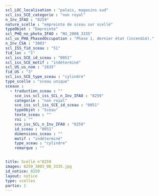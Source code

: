 ```yaml
---
scl_LOC_localisation : "palais, magasins sud"
scl_iss_SCE_categorie : "non royal"
n_Inv_IFAO : "8259"
nature_scelle : "empreinte de sceau sur scellé"
typeObjet : "Empreinte"
scl_PHO_no_photo_IFAO : "NU_2008_3335"
scl_us_PHA_PhasedOccupation : "Phase 1, dernier état (incendié)."
n_Inv_CSA : "3003"
scl_ISS_fid_sceau : "51"
fid_loc : "1"
scl_iss_SCE_id_sceau : "0051"
scl_iss_SCE_motif : "indéterminé"
scl_US_us_nom : "2635"
fid_US : "3"
scl_iss_SCE_type_sceau : "cylindre"
type_scelle : "sceau unique"
sceaux :
  - traduction_sceau : ""
    sce_iss_scl_iss_SCL_n_Inv_IFAO : "8259"
    categorie : "non royal"
    sce_iss_scl_iss_SCE_id_sceau : "0051"
    typeObjet : "Sceau"
    texte_sceau : ""
    roi : ""
    sce_iss_SCL_n_Inv_IFAO : "8259"
    id_sceau : "0051"
    dimensions_sceau : ""
    motif : "indéterminé"
    type_sceau : "cylindre"
    remarque : ""


title: Scellé n°8259
images: 8259_3003_08_3335.jpg
id_notice: 8259
layout: notice
type: scelles
partie: 1
---
```

